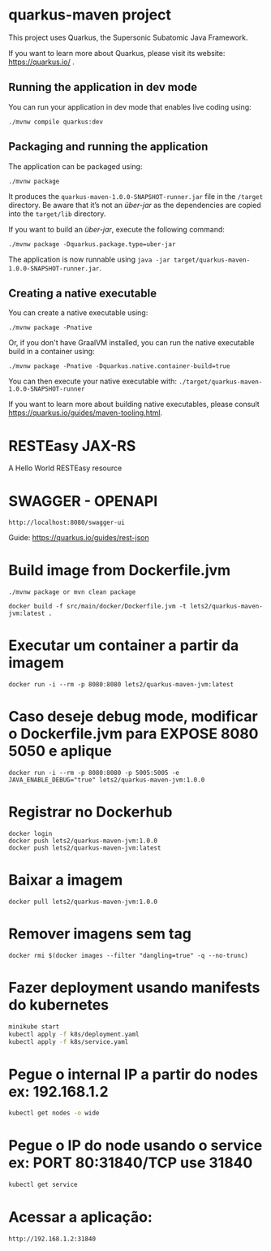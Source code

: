 # quarkus-maven project

This project uses Quarkus, the Supersonic Subatomic Java Framework.

If you want to learn more about Quarkus, please visit its website: https://quarkus.io/ .

## Running the application in dev mode

You can run your application in dev mode that enables live coding using:

```shell script
./mvnw compile quarkus:dev
```

## Packaging and running the application

The application can be packaged using:

```shell script
./mvnw package
```

It produces the `quarkus-maven-1.0.0-SNAPSHOT-runner.jar` file in the `/target` directory.
Be aware that it’s not an _über-jar_ as the dependencies are copied into the `target/lib` directory.

If you want to build an _über-jar_, execute the following command:

```shell script
./mvnw package -Dquarkus.package.type=uber-jar
```

The application is now runnable using `java -jar target/quarkus-maven-1.0.0-SNAPSHOT-runner.jar`.

## Creating a native executable

You can create a native executable using:

```shell script
./mvnw package -Pnative
```

Or, if you don't have GraalVM installed, you can run the native executable build in a container using:

```shell script
./mvnw package -Pnative -Dquarkus.native.container-build=true
```

You can then execute your native executable with: `./target/quarkus-maven-1.0.0-SNAPSHOT-runner`

If you want to learn more about building native executables, please consult https://quarkus.io/guides/maven-tooling.html.

# RESTEasy JAX-RS

<p>A Hello World RESTEasy resource</p>

# SWAGGER - OPENAPI

```
http://localhost:8080/swagger-ui
```

Guide: https://quarkus.io/guides/rest-json

# Build image from Dockerfile.jvm

```shell script
./mvnw package or mvn clean package
```

```shell script
docker build -f src/main/docker/Dockerfile.jvm -t lets2/quarkus-maven-jvm:latest .
```

# Executar um container a partir da imagem

```shell script
docker run -i --rm -p 8080:8080 lets2/quarkus-maven-jvm:latest
```

# Caso deseje debug mode, modificar o **Dockerfile.jvm** para **EXPOSE 8080 5050** e aplique

```shell script
docker run -i --rm -p 8080:8080 -p 5005:5005 -e JAVA_ENABLE_DEBUG="true" lets2/quarkus-maven-jvm:1.0.0
```

# Registrar no Dockerhub

```shell script
docker login
docker push lets2/quarkus-maven-jvm:1.0.0
docker push lets2/quarkus-maven-jvm:latest
```

# Baixar a imagem

```shell script
docker pull lets2/quarkus-maven-jvm:1.0.0
```

# Remover imagens sem tag

```shell script
docker rmi $(docker images --filter "dangling=true" -q --no-trunc)
```

# Fazer deployment usando manifests do kubernetes

```bash
minikube start
kubectl apply -f k8s/deployment.yaml
kubectl apply -f k8s/service.yaml
```

# Pegue o internal IP a partir do nodes ex: 192.168.1.2

```bash
kubectl get nodes -o wide
```

# Pegue o IP do node usando o service ex: PORT 80:31840/TCP use 31840

```bash
kubectl get service
```

# Acessar a aplicação:

```bash
http://192.168.1.2:31840
```
